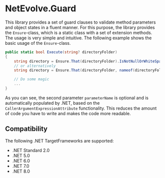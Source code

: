 # NetEvolve.Guard

This library provides a set of guard clauses to validate method parameters and object states in a fluent manner. For this purpose, the library provides the `Ensure`-class, which is a static class with a set of extension methods.
The usage is very simple and intuitive. The following example shows the basic usage of the `Ensure`-class.

```csharp
public static bool Execute(string? directoryFolder)
{
    string directory = Ensure.That(directoryFolder).IsNotNullOrWhiteSpace();
    // or alternatively
    string directory = Ensure.That(directoryFolder, nameof(directoryFolder)).IsNotNullOrWhiteSpace();

    // Do some magic
    ...
}
```
As you can see, the second parameter `parameterName` is optional and is automatically populated by .NET, based on the `CallerArgumentExpressionAttribute` functionality. This reduces the amount of code you have to write and makes the code more readable.

## Compatibility
The following .NET TargetFrameworks are supported:
- .NET Standard 2.0
- .NET 5.0
- .NET 6.0
- .NET 7.0
- .NET 8.0